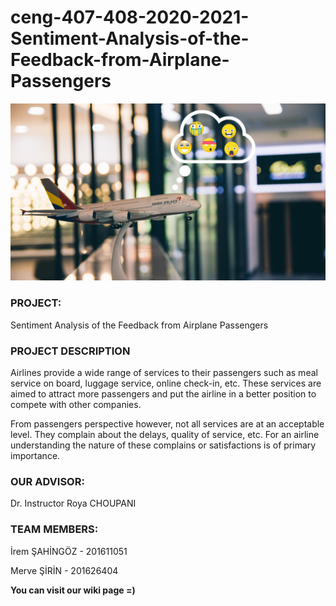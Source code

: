# ceng-407-408-2020-2021-Sentiment-Analysis-of-the-Feedback-from-Airplane-Passengers

![airline sentiment analysis](https://github.com/CankayaUniversity/ceng-407-408-2020-2021-Sentiment-Analysis-of-the-Feedback-form-Airplane-Passengers/blob/main/airlines.jpg)

### PROJECT:

Sentiment Analysis of the Feedback from Airplane Passengers

### **PROJECT DESCRIPTION**

Airlines provide a wide range of services to their passengers such as meal service on board, luggage service, online check-in, etc. These services are aimed to attract more passengers and put the airline in a better position to compete with other companies.

From passengers perspective however, not all services are at an acceptable level. They complain about the delays, quality of service, etc. For an airline understanding the nature of these complains or satisfactions is of primary importance.


### OUR ADVISOR:

Dr. Instructor Roya CHOUPANI 


### TEAM MEMBERS:

İrem ŞAHİNGÖZ - 201611051

Merve ŞİRİN - 201626404



**You can visit our wiki page =)**
